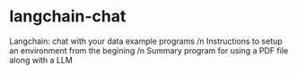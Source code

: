 # langchain-chat
Langchain: chat with your data example programs /n
Instructions to setup an environment from the begining /n
Summary program for using a PDF file along with a LLM
